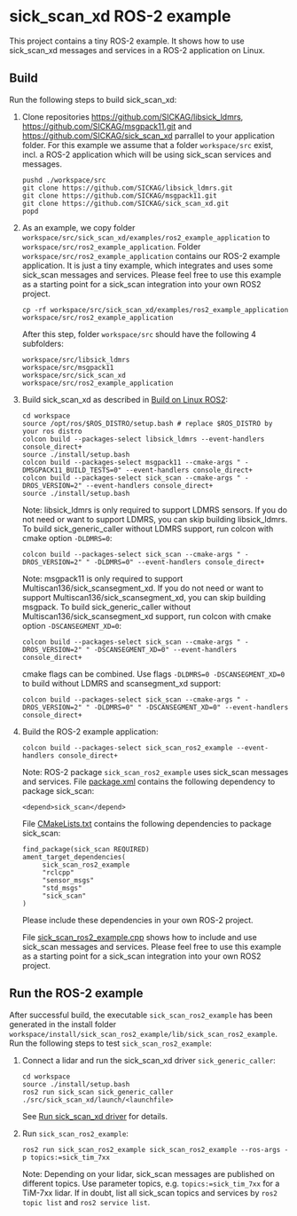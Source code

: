 # sick_scan_xd ROS-2 example

This project contains a tiny ROS-2 example. It shows how to use sick_scan_xd messages and services in a ROS-2 application on Linux. 

## Build

Run the following steps to build sick_scan_xd:

1. Clone repositories https://github.com/SICKAG/libsick_ldmrs, https://github.com/SICKAG/msgpack11.git and https://github.com/SICKAG/sick_scan_xd parrallel to your application folder. For this example we assume that a folder `workspace/src` exist, incl. a ROS-2 application which will be using sick_scan services and messages.

   ```
   pushd ./workspace/src
   git clone https://github.com/SICKAG/libsick_ldmrs.git
   git clone https://github.com/SICKAG/msgpack11.git
   git clone https://github.com/SICKAG/sick_scan_xd.git
   popd
   ```

2. As an example, we copy folder `workspace/src/sick_scan_xd/examples/ros2_example_application` to `workspace/src/ros2_example_application`. Folder `workspace/src/ros2_example_application` contains our ROS-2 example application. It is just a tiny example, which integrates and uses some sick_scan messages and services. Please feel free to use this example as a starting point for a sick_scan integration into your own ROS2 project.

   ```
   cp -rf workspace/src/sick_scan_xd/examples/ros2_example_application workspace/src/ros2_example_application
   ```
   After this step, folder `workspace/src` should have the following 4 subfolders:
   ```
   workspace/src/libsick_ldmrs
   workspace/src/msgpack11
   workspace/src/sick_scan_xd
   workspace/src/ros2_example_application
   ```

3. Build sick_scan_xd as described in [Build on Linux ROS2](../../INSTALL-ROS2.md):

   ```
   cd workspace
   source /opt/ros/$ROS_DISTRO/setup.bash # replace $ROS_DISTRO by your ros distro
   colcon build --packages-select libsick_ldmrs --event-handlers console_direct+
   source ./install/setup.bash
   colcon build --packages-select msgpack11 --cmake-args " -DMSGPACK11_BUILD_TESTS=0" --event-handlers console_direct+
   colcon build --packages-select sick_scan --cmake-args " -DROS_VERSION=2" --event-handlers console_direct+
   source ./install/setup.bash
   ```

   Note: libsick_ldmrs is only required to support LDMRS sensors. If you do not need or want to support LDMRS, you can skip building libsick_ldmrs. To build sick_generic_caller without LDMRS support, run colcon with cmake option `-DLDMRS=0`:
   ```
   colcon build --packages-select sick_scan --cmake-args " -DROS_VERSION=2" " -DLDMRS=0" --event-handlers console_direct+
   ```

   Note: msgpack11 is only required to support Multiscan136/sick_scansegment_xd. If you do not need or want to support Multiscan136/sick_scansegment_xd, you can skip building msgpack. To build sick_generic_caller without Multiscan136/sick_scansegment_xd support, run colcon with cmake option `-DSCANSEGMENT_XD=0`:
   ```
   colcon build --packages-select sick_scan --cmake-args " -DROS_VERSION=2" " -DSCANSEGMENT_XD=0" --event-handlers console_direct+
   ```

   cmake flags can be combined. Use flags `-DLDMRS=0 -DSCANSEGMENT_XD=0` to build without LDMRS and scansegment_xd support:
   ```
   colcon build --packages-select sick_scan --cmake-args " -DROS_VERSION=2" " -DLDMRS=0" " -DSCANSEGMENT_XD=0" --event-handlers console_direct+
   ```

4. Build the ROS-2 example application:

   ```
   colcon build --packages-select sick_scan_ros2_example --event-handlers console_direct+
   ```

   Note: ROS-2 package `sick_scan_ros2_example` uses sick_scan messages and services. File [package.xml](package.xml) contains the following dependency to package sick_scan:
   ```
   <depend>sick_scan</depend>
   ```
   File [CMakeLists.txt](CMakeLists.txt) contains the following dependencies to package sick_scan:
   ```
   find_package(sick_scan REQUIRED)
   ament_target_dependencies(
        sick_scan_ros2_example
        "rclcpp"
        "sensor_msgs"
        "std_msgs"
        "sick_scan"
   )
   ```
   Please include these dependencies in your own ROS-2 project.
   
   File [sick_scan_ros2_example.cpp](src/sick_scan_ros2_example.cpp) shows how to include and use sick_scan messages and services. Please feel free to use this example as a starting point for a sick_scan integration into your own ROS2 project.

## Run the ROS-2 example

After successful build, the executable `sick_scan_ros2_example` has been generated in the install folder `workspace/install/sick_scan_ros2_example/lib/sick_scan_ros2_example`. Run the following steps to test `sick_scan_ros2_example`:

1. Connect a lidar and run the sick_scan_xd driver `sick_generic_caller`: 

    ```
   cd workspace
   source ./install/setup.bash
   ros2 run sick_scan sick_generic_caller ./src/sick_scan_xd/launch/<launchfile>
   ```
   See [Run sick_scan_xd driver](../../USAGE.md) for details.

2. Run `sick_scan_ros2_example`:
    ```
   ros2 run sick_scan_ros2_example sick_scan_ros2_example --ros-args -p topics:=sick_tim_7xx
   ```
   Note: Depending on your lidar, sick_scan messages are published on different topics. Use parameter topics, e.g. `topics:=sick_tim_7xx` for a TiM-7xx lidar. If in doubt, list all sick_scan topics and services by `ros2 topic list` and `ros2 service list`.

